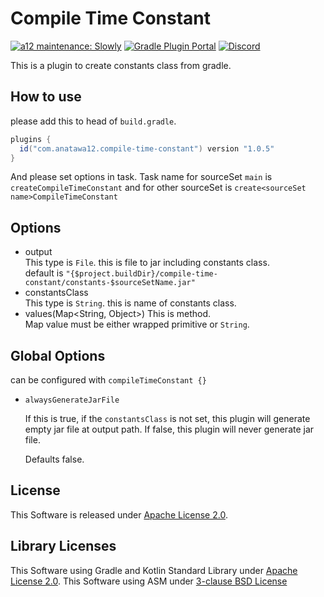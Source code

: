 # Compile Time Constant

[![a12 maintenance: Slowly](https://api.anatawa12.com/short/a12-slowly-svg)](https://api.anatawa12.com/short/a12-slowly-doc)
[![Gradle Plugin Portal](https://img.shields.io/maven-metadata/v/https/plugins.gradle.org/m2/com/anatawa12/compile-time-constant/com.anatawa12.compile-time-constant.gradle.plugin/maven-metadata.xml.svg?colorB=007ec6&label=gradle&logo=gradle)](https://plugins.gradle.org/plugin/com.anatawa12.compile-time-constant)
[![Discord](https://img.shields.io/discord/834256470580396043)](https://discord.gg/yzEdnuJMXv)

This is a plugin to create constants class from gradle.

## How to use
please add this to head of `build.gradle`.

```groovy
plugins {
  id("com.anatawa12.compile-time-constant") version "1.0.5"
}
```

And please set options in task. 
Task name for sourceSet `main` is `createCompileTimeConstant` and for other sourceSet is `create<sourceSet name>CompileTimeConstant`

## Options

- output\
  This type is `File`.
  this is file to jar including constants class.\
  default is `"{$project.buildDir}/compile-time-constant/constants-$sourceSetName.jar"`
- constantsClass\
  This type is `String`.
  this is name of constants class.
- values(Map<String, Object>)
  This is method.\
  Map value must be either wrapped primitive or `String`.
  
## Global Options

can be configured with `compileTimeConstant {}`

- ``alwaysGenerateJarFile``

  If this is true, if the `constantsClass` is not set, this plugin will generate empty jar file at output path.
  If false, this plugin will never generate jar file.

  Defaults false.

## License

This Software is released under [Apache License 2.0](https://www.apache.org/licenses/LICENSE-2.0).

## Library Licenses

This Software using Gradle and Kotlin Standard Library under [Apache License 2.0](https://www.apache.org/licenses/LICENSE-2.0).
This Software using ASM under [3-clause BSD License](https://asm.ow2.io/license.html)
